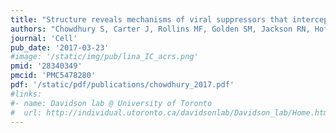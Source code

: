 ```yaml
---
title: "Structure reveals mechanisms of viral suppressors that intercept a CRISPR RNA-guided surveillance complex"
authors: "Chowdhury S, Carter J, Rollins MF, Golden SM, Jackson RN, Hoffmann C, Nosaka L, **Bondy-Denomy J**, Maxwell KL, Davidson AR, Fischer ER, Lander GC, Wiedenheft B."
journal: 'Cell'
pub_date: '2017-03-23'
#image: '/static/img/pub/lina_IC_acrs.png'
pmid: '28340349'
pmcid: 'PMC5478280'
pdf: '/static/pdf/publications/chowdhury_2017.pdf'
#links:
#- name: Davidson lab @ University of Toronto
#  url: http://individual.utoronto.ca/davidsonlab/Davidson_lab/Home.html
---
```

